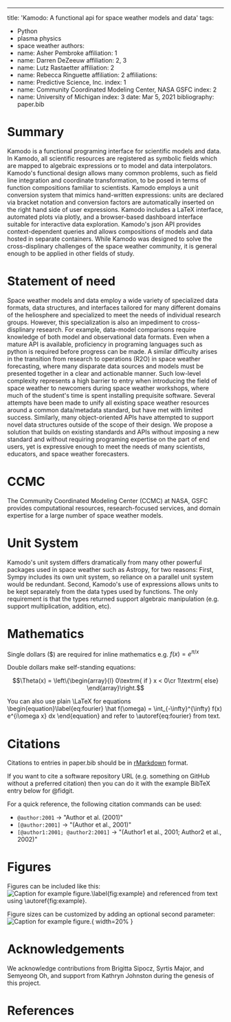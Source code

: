 ---
title: 'Kamodo: A functional api for space weather models and data'
tags:
  - Python
  - plasma physics
  - space weather
authors:
  - name: Asher Pembroke
    affiliation: 1
  - name: Darren DeZeeuw
    affiliation: 2, 3
  - name: Lutz Rastaetter
    affiliation: 2
  - name: Rebecca Ringuette
    affiliation: 2
affiliations:
 - name: Predictive Science, Inc.
   index: 1
 - name: Community Coordinated Modeling Center, NASA GSFC
   index: 2
 - name: University of Michigan
   index: 3
date: Mar 5, 2021
bibliography: paper.bib


# Summary

Kamodo is a functional programing interface for scientific models and data. In Kamodo, all scientific resources are registered as symbolic fields which are mapped to algebraic expressions or to model and data interpolators. Kamodo's functional design allows many common problems, such as field line integration and coordinate transformation, to be posed in terms of function compositions familiar to scientists. Kamodo employs a unit conversion system that mimics hand-written expressions: units are declared via bracket notation and conversion factors are automatically inserted on the right hand side of user expressions. Kamodo includes a LaTeX interface, automated plots via plotly, and a browser-based dashboard interface suitable for interactive data exploration. Kamodo's json API provides context-dependent queries and allows compositions of models and data hosted in separate containers. While Kamodo was designed to solve the cross-displinary challenges of the space weather community, it is general enough to be applied in other fields of study.

# Statement of need

Space weather models and data employ a wide variety of specialized data formats, data structures, and interfaces tailored for many different domains of the heliosphere and specialized to meet the needs of individual research groups. However, this specialization is also an impediment to cross-displinary research. For example, data-model comparisons require knowledge of both model and observational data formats. Even when a mature API is available, proficiency in programing languages such as python is required before progress can be made. A similar difficulty arises in the transition from research to operations (R2O) in space weather forecasting, where many disparate data sources and models must be presented together in a clear and actionable manner. Such low-level complexity represents a high barrier to entry when introducing the field of space weather to newcomers during space weather workshops, where much of the student's time is spent installing prequisite software. Several attempts have been made to unify all existing space weather resources around a common data/metadata standard, but have met with limited success. Similarly, many object-oriented APIs have attempted to support novel data structures outside of the scope of their design. We propose a solution that builds on existing standards and APIs without imposing a new standard and without requiring programing expertise on the part of end users, yet is expressive enough to meet the needs of many scientists, educators, and space weather forecasters.


# CCMC

The Community Coordinated Modeling Center (CCMC) at NASA, GSFC provides computational resources, research-focused services, and domain expertise for a large number of space weather models.  

# Unit System

Kamodo's unit system differs dramatically from many other powerful packages used in space weather such as Astropy, for two reasons: First, Sympy includes its own unit system, so reliance on a parallel unit system would be redundant. Second, Kamodo's use of expressions allows units to be kept separately from the  data types used by functions. The only requirement is that the types returned support algebraic manipulation (e.g. support multiplication, addition, etc). 

# Mathematics

Single dollars ($) are required for inline mathematics e.g. $f(x) = e^{\pi/x}$

Double dollars make self-standing equations:

$$\Theta(x) = \left\{\begin{array}{l}
0\textrm{ if } x < 0\cr
1\textrm{ else}
\end{array}\right.$$

You can also use plain \LaTeX for equations
\begin{equation}\label{eq:fourier}
\hat f(\omega) = \int_{-\infty}^{\infty} f(x) e^{i\omega x} dx
\end{equation}
and refer to \autoref{eq:fourier} from text.

# Citations

Citations to entries in paper.bib should be in
[rMarkdown](http://rmarkdown.rstudio.com/authoring_bibliographies_and_citations.html)
format.

If you want to cite a software repository URL (e.g. something on GitHub without a preferred
citation) then you can do it with the example BibTeX entry below for @fidgit.

For a quick reference, the following citation commands can be used:
- `@author:2001`  ->  "Author et al. (2001)"
- `[@author:2001]` -> "(Author et al., 2001)"
- `[@author1:2001; @author2:2001]` -> "(Author1 et al., 2001; Author2 et al., 2002)"

# Figures

Figures can be included like this:
![Caption for example figure.\label{fig:example}](figure.png)
and referenced from text using \autoref{fig:example}.

Figure sizes can be customized by adding an optional second parameter:
![Caption for example figure.](figure.png){ width=20% }

# Acknowledgements

We acknowledge contributions from Brigitta Sipocz, Syrtis Major, and Semyeong
Oh, and support from Kathryn Johnston during the genesis of this project.

# References
